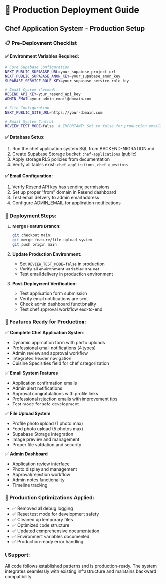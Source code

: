 # 🚀 Production Deployment Guide

## Chef Application System - Production Setup

### 📋 Pre-Deployment Checklist

#### ✅ Environment Variables Required:
```bash
# Core Supabase Configuration
NEXT_PUBLIC_SUPABASE_URL=your_supabase_project_url
NEXT_PUBLIC_SUPABASE_ANON_KEY=your_supabase_anon_key
SUPABASE_SERVICE_ROLE_KEY=your_supabase_service_role_key

# Email System (Resend)
RESEND_API_KEY=your_resend_api_key
ADMIN_EMAIL=your_admin_email@domain.com

# Site Configuration
NEXT_PUBLIC_SITE_URL=https://your-domain.com

# Email System Control
REVIEW_TEST_MODE=false  # IMPORTANT: Set to false for production emails
```

#### ✅ Database Setup:
1. Run the chef application system SQL from BACKEND-MIGRATION.md
2. Create Supabase Storage bucket: `chef-applications` (public)
3. Apply storage RLS policies from documentation
4. Verify all tables exist: `chef_applications`, `chef_questions`

#### ✅ Email Configuration:
1. Verify Resend API key has sending permissions
2. Set up proper "from" domain in Resend dashboard
3. Test email delivery to admin email address
4. Configure ADMIN_EMAIL for application notifications

### 🔄 Deployment Steps:

1. **Merge Feature Branch:**
   ```bash
   git checkout main
   git merge feature/file-upload-system
   git push origin main
   ```

2. **Update Production Environment:**
   - Set `REVIEW_TEST_MODE=false` in production
   - Verify all environment variables are set
   - Test email delivery in production environment

3. **Post-Deployment Verification:**
   - Test application form submission
   - Verify email notifications are sent
   - Check admin dashboard functionality
   - Test chef approval workflow end-to-end

### 🎯 Features Ready for Production:

✅ **Complete Chef Application System**
- Dynamic application form with photo uploads
- Professional email notifications (4 types)
- Admin review and approval workflow
- Integrated header navigation
- Cuisine Specialties field for chef categorization

✅ **Email System Features**
- Application confirmation emails
- Admin alert notifications  
- Approval congratulations with profile links
- Professional rejection emails with improvement tips
- Test mode for safe development

✅ **File Upload System**
- Profile photo upload (1 photo max)
- Food photo upload (5 photos max)  
- Supabase Storage integration
- Image preview and management
- Proper file validation and security

✅ **Admin Dashboard**
- Application review interface
- Photo display and management
- Approval/rejection workflow
- Admin notes functionality
- Timeline tracking

### 🔧 Production Optimizations Applied:

- ✅ Removed all debug logging
- ✅ Reset test mode for development safety
- ✅ Cleaned up temporary files
- ✅ Optimized code structure
- ✅ Updated comprehensive documentation
- ✅ Environment variables documented
- ✅ Production-ready error handling

### 📞 Support:

All code follows established patterns and is production-ready. The system integrates seamlessly with existing infrastructure and maintains backward compatibility.
